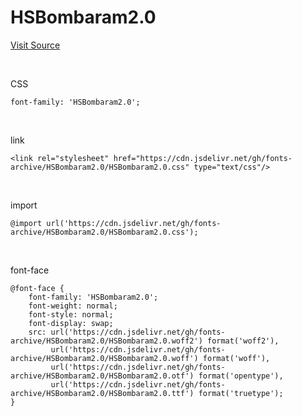 # HSBombaram2.0

[Visit Source](https://blog.naver.com/hp0/221074080319)

&nbsp;

CSS

```
font-family: 'HSBombaram2.0';
```

&nbsp;

link

```
<link rel="stylesheet" href="https://cdn.jsdelivr.net/gh/fonts-archive/HSBombaram2.0/HSBombaram2.0.css" type="text/css"/>
```

&nbsp;

import

```
@import url('https://cdn.jsdelivr.net/gh/fonts-archive/HSBombaram2.0/HSBombaram2.0.css');
```

&nbsp;

font-face

```
@font-face {
    font-family: 'HSBombaram2.0';
    font-weight: normal;
    font-style: normal;
    font-display: swap;
    src: url('https://cdn.jsdelivr.net/gh/fonts-archive/HSBombaram2.0/HSBombaram2.0.woff2') format('woff2'),
         url('https://cdn.jsdelivr.net/gh/fonts-archive/HSBombaram2.0/HSBombaram2.0.woff') format('woff'),
         url('https://cdn.jsdelivr.net/gh/fonts-archive/HSBombaram2.0/HSBombaram2.0.otf') format('opentype'),
         url('https://cdn.jsdelivr.net/gh/fonts-archive/HSBombaram2.0/HSBombaram2.0.ttf') format('truetype');
}
```
